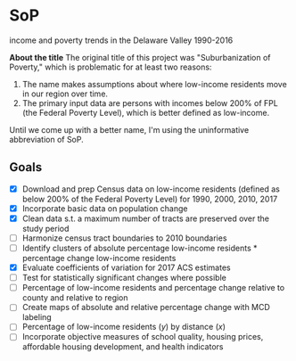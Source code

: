 # SoP
income and poverty trends in the Delaware Valley 1990-2016

**About the title** The original title of this project was "Suburbanization of Poverty," which is problematic for at least two reasons:

1. The name makes assumptions about where low-income residents move in our region over time.
2. The primary input data are persons with incomes below 200% of FPL (the Federal Poverty Level), which is better defined as low-income.

Until we come up with a better name, I'm using the uninformative abbreviation of SoP.

## Goals

- [x] Download and prep Census data on low-income residents (defined as below 200% of the Federal Poverty Level) for 1990, 2000, 2010, 2017
- [x] Incorporate basic data on population change
- [x] Clean data s.t. a maximum number of tracts are preserved over the study period
- [ ] Harmonize census tract boundaries to 2010 boundaries
- [ ] Identify clusters of absolute percentage low-income residents * percentage change low-income residents
- [x] Evaluate coefficients of variation for 2017 ACS estimates
- [ ] Test for statistically significant changes where possible
- [ ] Percentage of low-income residents and percentage change relative to county and relative to region
- [ ] Create maps of absolute and relative percentage change with MCD labeling
- [ ] Percentage of low-income residents (*y*) by distance (*x*)
- [ ] Incorporate objective measures of school quality, housing prices, affordable housing development, and health indicators
